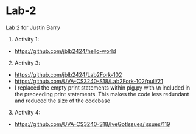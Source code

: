 # Lab-2
Lab 2 for Justin Barry
1. Activity 1: 
  - https://github.com/jblb2424/hello-world
2. Activity 3: 
  - https://github.com/jblb2424/Lab2Fork-102
  - https://github.com/UVA-CS3240-S18/Lab2Fork-102/pull/21
  - I replaced the empty print statements within pig.py with \n included in the preceeding print statements. This makes the code less redundant and reduced the size of the codebase
 3. Activity 4:
  - https://github.com/UVA-CS3240-S18/IveGotIssues/issues/119
